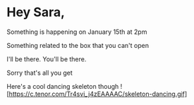 # Hey Sara,

Something is happening on January 15th at 2pm

Something related to the box that you can't open

I'll be there. You'll be there. 

Sorry that's all you get

Here's a cool dancing skeleton though
![https://c.tenor.com/Tr4svi_j4zEAAAAC/skeleton-dancing.gif]
